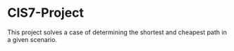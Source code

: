 # CIS7-Project
This project solves a case of determining the shortest and cheapest path in a given scenario. 
